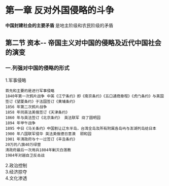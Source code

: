 # 第一章 反对外国侵略的斗争

**中国封建社会的主要矛盾** 是地主阶级和农民阶级的矛盾


## 第二节 资本-- 帝国主义对中国的侵略及近代中国社会的演变

### 一.列强对中国的侵略的形式

1.军事侵略
    
    首先和主要的是进行军事侵略
    1840年第一次鸦片战争 中英《江宁条约》即《南京条约》《五口通商章程》《虎门条约》与美国签订《望厦条约》于法国签订《黄埔条约》
    1856 年第二次鸦片战争
    1858 年同英法美俄签订《天津条约》
    1860 年与英法签订《北京条约》 英法联军 烧了圆明园
    1894 年甲午战争
    1895 中日《马关条约》中国割让辽东半岛，台湾全岛及所有附属各岛屿与澎湖列岛给日本
    1900 年八国联军侵华 英法美俄德日意澳  颐和园
    1901 年清政府与十一过签订《辛丑条约》
    20万的八旗40万绿营  
    清政府最后一次用兵1804年剿灭白莲教
    1984年对越自卫反击战



2.政治控制  
3.经济掠夺  
4.文化渗透  

